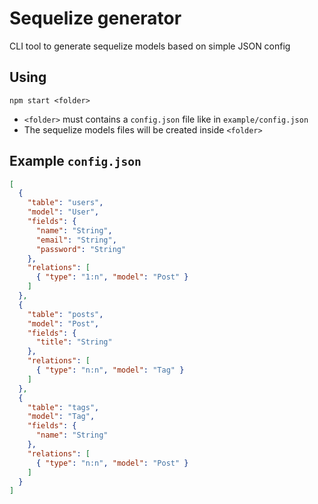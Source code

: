 
# Sequelize generator

CLI tool to generate sequelize models based on simple JSON config

## Using

```
npm start <folder>
```

* `<folder>` must contains a `config.json` file like in `example/config.json`
* The sequelize models files will be created inside `<folder>`


## Example `config.json`

```json
[
  {
    "table": "users",
    "model": "User",
    "fields": {
      "name": "String",
      "email": "String",
      "password": "String"
    },
    "relations": [
      { "type": "1:n", "model": "Post" }
    ]
  },
  {
    "table": "posts",
    "model": "Post",
    "fields": {
      "title": "String"
    },
    "relations": [
      { "type": "n:n", "model": "Tag" }
    ]
  },
  {
    "table": "tags",
    "model": "Tag",
    "fields": {
      "name": "String"
    },
    "relations": [
      { "type": "n:n", "model": "Post" }
    ]
  }
]
```
